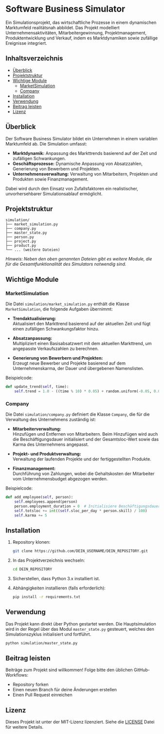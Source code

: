 # Software Business Simulator

Ein Simulationsprojekt, das wirtschaftliche Prozesse in einem dynamischen Marktumfeld realitätsnah abbildet. Das Projekt modelliert Unternehmensaktivitäten, Mitarbeitergewinnung, Projektmanagement, Produktentwicklung und Verkauf, indem es Marktdynamiken sowie zufällige Ereignisse integriert.

## Inhaltsverzeichnis

- [Überblick](#überblick)
- [Projektstruktur](#projektstruktur)
- [Wichtige Module](#wichtige-module)
  - [MarketSimulation](#marketsimulation)
  - [Company](#company)
- [Installation](#installation)
- [Verwendung](#verwendung)
- [Beitrag leisten](#beitrag-leisten)
- [Lizenz](#lizenz)

## Überblick

Der Software Business Simulator bildet ein Unternehmen in einem variablen Marktumfeld ab. Die Simulation umfasst:

- **Marktdynamik:** Anpassung des Markttrends basierend auf der Zeit und zufälligen Schwankungen.
- **Geschäftsprozesse:** Dynamische Anpassung von Absatzzahlen, Generierung von Bewerbern und Projekten.
- **Unternehmensverwaltung:** Verwaltung von Mitarbeitern, Projekten und Produkten sowie Finanzmanagement.

Dabei wird durch den Einsatz von Zufallsfaktoren ein realistischer, unvorhersehbarer Simulationsablauf ermöglicht.

## Projektstruktur

```
simulation/
├── market_simulation.py
├── company.py
├── master_state.py
├── person.py
├── project.py
├── product.py
└── ... (weitere Dateien)
```

*Hinweis: Neben den oben genannten Dateien gibt es weitere Module, die für die Gesamtfunktionalität des Simulators notwendig sind.*

## Wichtige Module

### MarketSimulation

Die Datei `simulation/market_simulation.py` enthält die Klasse `MarketSimulation`, die folgende Aufgaben übernimmt:

- **Trendaktualisierung:**  
  Aktualisiert den Markttrend basierend auf der aktuellen Zeit und fügt einen zufälligen Schwankungsfaktor hinzu.
  
- **Absatzanpassung:**  
  Multipliziert einen Basisabsatzwert mit dem aktuellen Markttrend, um angepasste Verkaufszahlen zu berechnen.
  
- **Generierung von Bewerbern und Projekten:**  
  Erzeugt neue Bewerber und Projekte basierend auf dem Unternehmenskarma, der Dauer und übergebenen Namenslisten.

Beispielcode:

```python
def update_trend(self, time):
    self.trend = 1.0 - ((time % 10) * 0.05) + random.uniform(-0.05, 0.05)
```

### Company

Die Datei `simulation/company.py` definiert die Klasse `Company`, die für die Verwaltung des Unternehmens zuständig ist:

- **Mitarbeiterverwaltung:**  
  Hinzufügen und Entfernen von Mitarbeitern. Beim Hinzufügen wird auch die Beschäftigungsdauer initialisiert und der Gesamtsloc-Wert sowie das Karma des Unternehmens angepasst.
  
- **Projekt- und Produktverwaltung:**  
  Verwaltung der laufenden Projekte und der fertiggestellten Produkte.
  
- **Finanzmanagement:**  
  Durchführung von Zahlungen, wobei die Gehaltskosten der Mitarbeiter vom Unternehmensbudget abgezogen werden.

Beispielcode:

```python
def add_employee(self, person):
    self.employees.append(person)
    person.employment_duration = 0  # Initialisiere Beschäftigungsdauer
    self.totsloc += int((self.sloc_per_day * person.skill) / 100)
    self.karma += 5
```

## Installation

1. Repository klonen:

   ```bash
   git clone https://github.com/DEIN_USERNAME/DEIN_REPOSITORY.git
   ```

2. In das Projektverzeichnis wechseln:

   ```bash
   cd DEIN_REPOSITORY
   ```

3. Sicherstellen, dass Python 3.x installiert ist.

4. Abhängigkeiten installieren (falls erforderlich):

   ```bash
   pip install -r requirements.txt
   ```

## Verwendung

Das Projekt kann direkt über Python gestartet werden. Die Hauptsimulation wird in der Regel über das Modul `master_state.py` gesteuert, welches den Simulationszyklus initialisiert und fortführt.

```bash
python simulation/master_state.py
```

## Beitrag leisten

Beiträge zum Projekt sind willkommen! Folge bitte den üblichen GitHub-Workflows:

- Repository forken
- Einen neuen Branch für deine Änderungen erstellen
- Einen Pull Request einreichen

## Lizenz

Dieses Projekt ist unter der MIT-Lizenz lizenziert. Siehe die [LICENSE](LICENSE) Datei für weitere Details.

